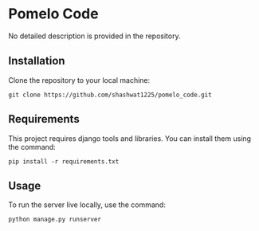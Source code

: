 # Pomelo Code

No detailed description is provided in the repository.

## Installation

Clone the repository to your local machine:

```
git clone https://github.com/shashwat1225/pomelo_code.git
```


## Requirements

This project requires django tools and libraries. You can install them using the command:

```
pip install -r requirements.txt
```

## Usage

To run the server live locally, use the command:

```
python manage.py runserver
```

